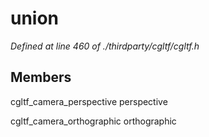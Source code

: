 # union 

*Defined at line 460 of ./thirdparty/cgltf/cgltf.h*

## Members

cgltf_camera_perspective perspective

cgltf_camera_orthographic orthographic



